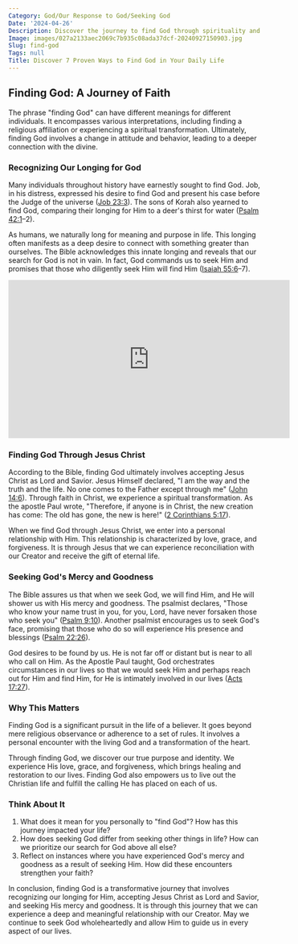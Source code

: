 ```yaml
---
Category: God/Our Response to God/Seeking God
Date: '2024-04-26'
Description: Discover the journey to find God through spirituality and personal reflection. Explore different paths and practices in the quest for divine connection.
Image: images/027a2133aec2069c7b935c08ada37dcf-20240927150903.jpg
Slug: find-god
Tags: null
Title: Discover 7 Proven Ways to Find God in Your Daily Life
---
```


## Finding God: A Journey of Faith

The phrase "finding God" can have different meanings for different individuals. It encompasses various interpretations, including finding a religious affiliation or experiencing a spiritual transformation. Ultimately, finding God involves a change in attitude and behavior, leading to a deeper connection with the divine.

### Recognizing Our Longing for God

Many individuals throughout history have earnestly sought to find God. Job, in his distress, expressed his desire to find God and present his case before the Judge of the universe ([Job 23:3](https://www.bibleref.com/Job/23/Job-23-3.html)). The sons of Korah also yearned to find God, comparing their longing for Him to a deer's thirst for water ([Psalm 42:1](https://www.bibleref.com/Psalm/42/Psalm-42-1.html)–2).

As humans, we naturally long for meaning and purpose in life. This longing often manifests as a deep desire to connect with something greater than ourselves. The Bible acknowledges this innate longing and reveals that our search for God is not in vain. In fact, God commands us to seek Him and promises that those who diligently seek Him will find Him ([Isaiah 55:6](https://www.bibleref.com/Isaiah/55/Isaiah-55-6.html)–7).


<iframe width="560" height="315" src="https://www.youtube.com/embed/o_4s8HbDgto" frameborder="0" allow="autoplay; encrypted-media" allowfullscreen></iframe>


### Finding God Through Jesus Christ

According to the Bible, finding God ultimately involves accepting Jesus Christ as Lord and Savior. Jesus Himself declared, "I am the way and the truth and the life. No one comes to the Father except through me" ([John 14:6](https://www.bibleref.com/John/14/John-14-6.html)). Through faith in Christ, we experience a spiritual transformation. As the apostle Paul wrote, "Therefore, if anyone is in Christ, the new creation has come: The old has gone, the new is here!" ([2 Corinthians 5:17](https://www.bibleref.com/2-Corinthians/5/2-Corinthians-5-17.html)).

When we find God through Jesus Christ, we enter into a personal relationship with Him. This relationship is characterized by love, grace, and forgiveness. It is through Jesus that we can experience reconciliation with our Creator and receive the gift of eternal life.

### Seeking God's Mercy and Goodness

The Bible assures us that when we seek God, we will find Him, and He will shower us with His mercy and goodness. The psalmist declares, "Those who know your name trust in you, for you, Lord, have never forsaken those who seek you" ([Psalm 9:10](https://www.bibleref.com/Psalm/9/Psalm-9-10.html)). Another psalmist encourages us to seek God's face, promising that those who do so will experience His presence and blessings ([Psalm 22:26](https://www.bibleref.com/Psalm/22/Psalm-22-26.html)).

God desires to be found by us. He is not far off or distant but is near to all who call on Him. As the Apostle Paul taught, God orchestrates circumstances in our lives so that we would seek Him and perhaps reach out for Him and find Him, for He is intimately involved in our lives ([Acts 17:27](https://www.bibleref.com/Acts/17/Acts-17-27.html)).

### Why This Matters

Finding God is a significant pursuit in the life of a believer. It goes beyond mere religious observance or adherence to a set of rules. It involves a personal encounter with the living God and a transformation of the heart.

Through finding God, we discover our true purpose and identity. We experience His love, grace, and forgiveness, which brings healing and restoration to our lives. Finding God also empowers us to live out the Christian life and fulfill the calling He has placed on each of us.

### Think About It

1. What does it mean for you personally to "find God"? How has this journey impacted your life?
2. How does seeking God differ from seeking other things in life? How can we prioritize our search for God above all else?
3. Reflect on instances where you have experienced God's mercy and goodness as a result of seeking Him. How did these encounters strengthen your faith?

In conclusion, finding God is a transformative journey that involves recognizing our longing for Him, accepting Jesus Christ as Lord and Savior, and seeking His mercy and goodness. It is through this journey that we can experience a deep and meaningful relationship with our Creator. May we continue to seek God wholeheartedly and allow Him to guide us in every aspect of our lives.